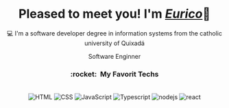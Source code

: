 <div>
  <h1 align="center">Pleased to meet you! I'm <a href="https://github.com/eurico77"><i>Eurico</i></a>🚀</h1>
  <p align="center">💻 I'm a software developer degree in information systems from the catholic university of Quixadá
  <p align="center">Software Enginner</h2>
</div>

<h3 align="center""> :rocket: &nbsp;My Favorit Techs </h3>

<div align="center" valign="top"><br>
  <img align="center" alt="HTML" src="https://img.shields.io/badge/HTML5-E34F26?style=for-the-badge&logo=html5&logoColor=white">
  <img align="center" alt="CSS" src="https://img.shields.io/badge/CSS3-1572B6?style=for-the-badge&logo=css3&logoColor=white">
  <img align="center" alt="JavaScript" src="https://img.shields.io/badge/JavaScript-323330?style=for-the-badge&logo=javascript&logoColor=F7DF1E">
  <img align="center" alt="Typescript" src="https://img.shields.io/badge/Typescript-323330?style=for-the-badge&logo=Typescript&logoColor=blue">
  <img align="center" alt="nodejs" src="https://img.shields.io/badge/Node.js-43853D?style=for-the-badge&logo=node.js&logoColor=white">
  <img align="center" alt="react" src="https://img.shields.io/badge/React-20232A?style=for-the-badge&logo=react&logoColor=61DAFB">                                                                                                                                                      
</div><br>
</div>

